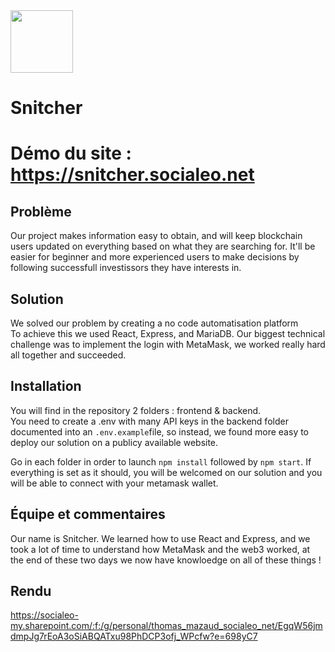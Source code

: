 <img src = 'https://github.com/socialeonet/HackatonStarton/blob/main/assets/icon.png?raw=true' width="100px"/>

# Snitcher
# Démo du site : https://snitcher.socialeo.net

## Problème
Our project makes information easy to obtain, and will keep blockchain users updated on everything based on what they are searching for. It'll be easier for beginner and more experienced users to make decisions by following successfull investissors they have interests in.

## Solution
We solved our problem by creating a no code automatisation platform <br />
To achieve this we used React, Express, and MariaDB. Our biggest technical challenge was to implement the login with MetaMask, we worked really hard all together and succeeded.

## Installation
You will find in the repository 2 folders : frontend & backend.<br />
You need to create a .env with many API keys in the backend folder documented into an `.env.example`file, so instead, we found more easy to deploy our solution on a publicy available website.<br />

Go in each folder in order to launch `npm install` followed by `npm start`.
If everything is set as it should, you will be welcomed on our solution and you will be able to connect with your metamask wallet.


## Équipe et commentaires
Our name is Snitcher. We learned how to use React and Express, and we took a lot of time to understand how MetaMask and the web3 worked, at the end of these two days we now have knowloedge on all of these things !

## Rendu
https://socialeo-my.sharepoint.com/:f:/g/personal/thomas_mazaud_socialeo_net/EgqW56jmdmpJg7rEoA3oSiABQATxu98PhDCP3ofj_WPcfw?e=698yC7
